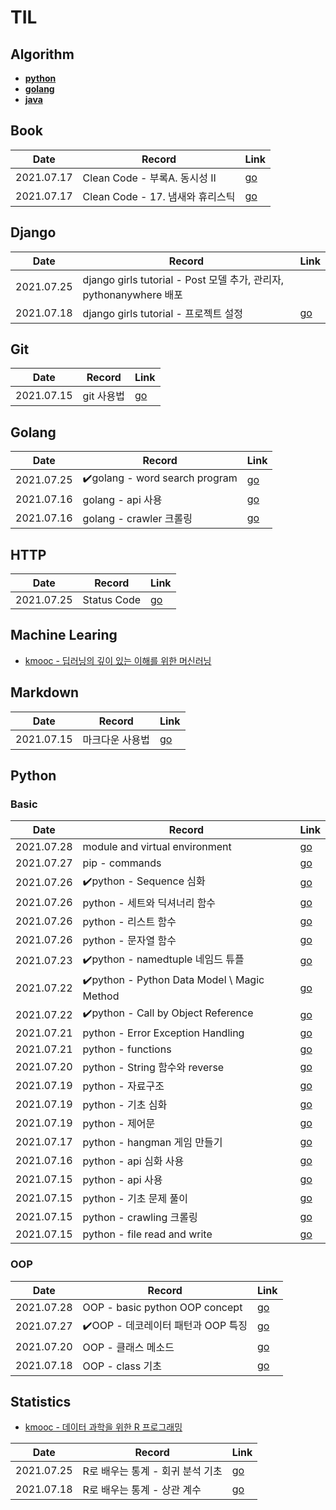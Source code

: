 # TIL

## Algorithm
- [**python**](https://github.com/jinsuSang/python-algorithm)
- [**golang**](https://github.com/jinsuSang/golang-algorithm)
- [**java**](https://github.com/jinsuSang/java-algorithm)

## Book

| Date       | Record                           | Link                                                         |
| ---------- | -------------------------------- | ------------------------------------------------------------ |
| 2021.07.17 | Clean Code - 부록A. 동시성 II    | [go](https://github.com/jinsuSang/TIL/blob/main/book/Clean_Code/%EB%B6%80%EB%A1%9DA.%20%EB%8F%99%EC%8B%9C%EC%84%B1%20II.md) |
| 2021.07.17 | Clean Code - 17. 냄새와 휴리스틱 | [go](https://github.com/jinsuSang/TIL/blob/main/book/Clean_Code/17.%20%EB%83%84%EC%83%88%EC%99%80%20%ED%9C%B4%EB%A6%AC%EC%8A%A4%ED%8B%B1.md) |

## Django
| Date       | Record                                                       | Link                                                         |
| ---------- | ------------------------------------------------------------ | ------------------------------------------------------------ |
| 2021.07.25 | django girls tutorial - Post 모델 추가, 관리자, pythonanywhere 배포 |                                                              |
| 2021.07.18 | django girls tutorial - 프로젝트 설정                        | [go](https://github.com/jinsuSang/TIL/blob/main/python/django_girls_first_project.md) |

## Git

| Date       | Record     | Link                                                        |
| ---------- | ---------- | ----------------------------------------------------------- |
| 2021.07.15 | git 사용법 | [go](https://github.com/jinsuSang/TIL/blob/main/git/git.md) |

## Golang

| Date       | Record                                         | Link                                                         |
| ---------- | ---------------------------------------------- | ------------------------------------------------------------ |
| 2021.07.25 | :heavy_check_mark:golang - word search program | [go](https://github.com/jinsuSang/wordsearch)                |
| 2021.07.16 | golang - api 사용                              | [go](https://github.com/jinsuSang/TIL/blob/main/golang/api.md) |
| 2021.07.16 | golang - crawler 크롤링                        | [go](https://github.com/jinsuSang/TIL/blob/main/golang/crawler.md) |

## HTTP

| Date       | Record      | Link                                                         |
| ---------- | ----------- | ------------------------------------------------------------ |
| 2021.07.25 | Status Code | [go](https://github.com/jinsuSang/TIL/blob/main/http/http-status-code.md) |

## Machine Learing

- [kmooc - 딥러닝의 깊이 있는 이해를 위한 머신러닝](https://github.com/jinsuSang/kmooc)

## Markdown

| Date       | Record          | Link                                                         |
| ---------- | --------------- | ------------------------------------------------------------ |
| 2021.07.15 | 마크다운 사용법 | [go](https://github.com/jinsuSang/TIL/blob/main/markdown/markdown.md) |

## Python

### Basic

| Date       | Record                                                      | Link                                                         |
| ---------- | ----------------------------------------------------------- | ------------------------------------------------------------ |
| 2021.07.28 | module and virtual environment                              | [go](https://github.com/jinsuSang/TIL/blob/main/python/module_and_venv.md) |
| 2021.07.27 | pip - commands                                              | [go](https://github.com/jinsuSang/TIL/blob/main/python/pip_command.md) |
| 2021.07.26 | :heavy_check_mark:python - Sequence 심화​                    | [go](https://github.com/jinsuSang/TIL/blob/main/python/sequence.md) |
| 2021.07.26 | python - 세트와 딕셔너리 함수                               | [go](https://github.com/jinsuSang/TIL/blob/main/python/set_and_dictionary.md) |
| 2021.07.26 | python - 리스트 함수                                        | [go](https://github.com/jinsuSang/TIL/blob/main/python/list_functions.md) |
| 2021.07.26 | python - 문자열 함수                                        | [go](https://github.com/jinsuSang/TIL/blob/main/python/string_functions.md) |
| 2021.07.23 | :heavy_check_mark:python - namedtuple 네임드 튜플           | [go](https://github.com/jinsuSang/TIL/blob/main/python/namedtuple.md) |
| 2021.07.22 | :heavy_check_mark:python - Python Data Model \ Magic Method | [go](https://github.com/jinsuSang/TIL/blob/main/python/python_data_model.md) |
| 2021.07.22 | :heavy_check_mark:python - Call by Object Reference         | [go](https://github.com/jinsuSang/TIL/blob/main/python/call_by_object_reference.md) |
| 2021.07.21 | python - Error Exception Handling                           | [go](https://github.com/jinsuSang/TIL/blob/main/python/error_exception_handling.md) |
| 2021.07.21 | python - functions                                          | [go](https://github.com/jinsuSang/TIL/blob/main/python/functions.md) |
| 2021.07.20 | python - String 함수와 reverse                              | [go](https://github.com/jinsuSang/TIL/blob/main/python/string_function_and_reverse.md) |
| 2021.07.19 | python - 자료구조                                           | [go](https://github.com/jinsuSang/TIL/blob/main/python/container.md) |
| 2021.07.19 | python - 기초 심화                                          | [go](https://github.com/jinsuSang/TIL/blob/main/python/python_basic.md) |
| 2021.07.19 | python - 제어문                                             | [go](https://github.com/jinsuSang/TIL/blob/main/python/flow_control.md) |
| 2021.07.17 | python - hangman 게임 만들기                                | [go](https://github.com/jinsuSang/TIL/blob/main/python/hangman_game.md) |
| 2021.07.16 | python - api 심화 사용                                      | [go](https://github.com/jinsuSang/TIL/blob/main/python/advanced_api.md) |
| 2021.07.15 | python - api 사용                                           | [go](https://github.com/jinsuSang/TIL/blob/main/python/api.md) |
| 2021.07.15 | python - 기초 문제 풀이                                     | [go](https://github.com/jinsuSang/TIL/blob/main/python/basic.md) |
| 2021.07.15 | python - crawling 크롤링                                    | [go](https://github.com/jinsuSang/TIL/blob/main/python/crawling.md) |
| 2021.07.15 | python - file read and write                                | [go](https://github.com/jinsuSang/TIL/blob/main/python/file_write.md) |

### OOP

| Date       | Record                                             | Link                                                         |
| ---------- | -------------------------------------------------- | ------------------------------------------------------------ |
| 2021.07.28 | OOP - basic python OOP concept                     | [go](https://github.com/jinsuSang/TIL/blob/main/python/python_oop.md) |
| 2021.07.27 | :heavy_check_mark:OOP - 데코레이터 패턴과 OOP 특징 | [go](https://github.com/jinsuSang/TIL/blob/main/python/decorator-and-oop-features.md) |
| 2021.07.20 | OOP - 클래스 메소드                                | [go](https://github.com/jinsuSang/TIL/blob/main/python/class_based_methods.md) |
| 2021.07.18 | OOP - class 기초                                   | [go](https://github.com/jinsuSang/TIL/blob/main/python/class_basic.md) |

## Statistics

- [kmooc - 데이터 과학을 위한 R  프로그래밍](https://github.com/jinsuSang/kmooc)

| Date       | Record                           | Link                                                         |
| ---------- | -------------------------------- | ------------------------------------------------------------ |
| 2021.07.25 | R로 배우는 통계 - 회귀 분석 기초 | [go](https://github.com/jinsuSang/TIL/blob/main/statistics/regression/regression-analysis-basic.md) |
| 2021.07.18 | R로 배우는 통계 - 상관 계수      | [go](https://github.com/jinsuSang/TIL/blob/main/statistics/correlation-coefficient.md) |

